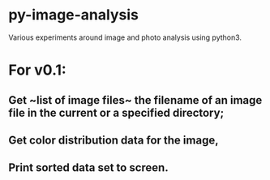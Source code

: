 # py-image-analysis
Various experiments around image and photo analysis using python3.

# For v0.1:

## Get ~list of image files~ the filename of an image file in the current or a specified directory;
## Get color distribution data for the image, 
## Print sorted data set to screen.



